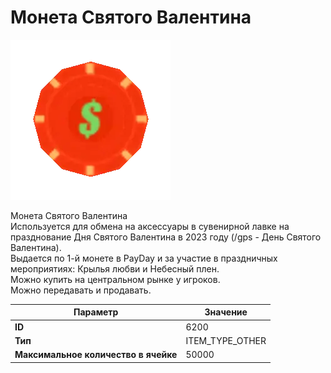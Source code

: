 # Монета Святого Валентина

![Item Image](../img/6200.webp?raw=true)

Монета Святого Валентина<br>Используется для обмена на аксессуары в сувенирной лавке на празднование Дня Святого Валентина в 2023 году (/gps - День Святого Валентина).<br>Выдается по 1-й монете в PayDay и за участие в праздничных мероприятиях: Крылья любви и Небесный плен.<br>Можно купить на центральном рынке у игроков.<br>Можно передавать и продавать.


| Параметр | Значение |
|----------|----------|
| **ID** | 6200 |
| **Тип** | ITEM_TYPE_OTHER |
| **Максимальное количество в ячейке** | 50000 |

